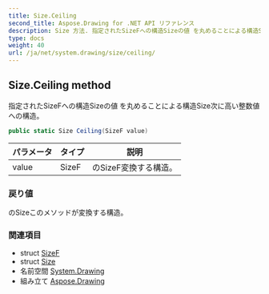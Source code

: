 ```yaml
---
title: Size.Ceiling
second_title: Aspose.Drawing for .NET API リファレンス
description: Size 方法. 指定されたSizeFへの構造Sizeの値 を丸めることによる構造Size次に高い整数値への構造
type: docs
weight: 40
url: /ja/net/system.drawing/size/ceiling/
---
```

## Size.Ceiling method

指定されたSizeFへの構造Sizeの値 を丸めることによる構造Size次に高い整数値への構造。

```csharp
public static Size Ceiling(SizeF value)
```

| パラメータ | タイプ | 説明 |
| --- | --- | --- |
| value | SizeF | のSizeF変換する構造。 |

### 戻り値

のSizeこのメソッドが変換する構造。

### 関連項目

* struct [SizeF](../../sizef/)
* struct [Size](../)
* 名前空間 [System.Drawing](../../size/)
* 組み立て [Aspose.Drawing](../../../)


